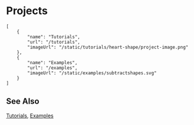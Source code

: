 # Projects

```codecard
[
    {
        "name": "Tutorials",
        "url": "/tutorials",
        "imageUrl": "/static/tutorials/heart-shape/project-image.png"
    },
    {
        "name": "Examples",
        "url": "/examples",
        "imageUrl": "/static/examples/subtractshapes.svg"
    }
]
```

## See Also

[Tutorials](/tutorials),
[Examples](/examples)

